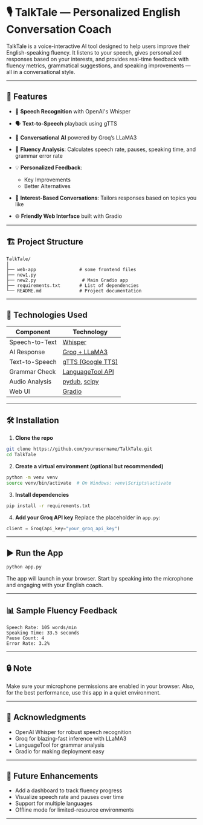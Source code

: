 # 🎙️ TalkTale — Personalized English Conversation Coach

TalkTale is a voice-interactive AI tool designed to help users improve their English-speaking fluency. It listens to your speech, gives personalized responses based on your interests, and provides real-time feedback with fluency metrics, grammatical suggestions, and speaking improvements — all in a conversational style.

---

## 🚀 Features

* 🎤 **Speech Recognition** with OpenAI's Whisper
* 🗣️ **Text-to-Speech** playback using gTTS
* 🤖 **Conversational AI** powered by Groq’s LLaMA3
* 🧠 **Fluency Analysis**: Calculates speech rate, pauses, speaking time, and grammar error rate
* 💡 **Personalized Feedback**:

  * Key Improvements
  * Better Alternatives
* 🧭 **Interest-Based Conversations**: Tailors responses based on topics you like
* 🌐 **Friendly Web Interface** built with Gradio

---

## 🏗️ Project Structure

```
TalkTale/
│
├── web-app                # some frontend files
├── new1.py  
├── new2.py                 # Main Gradio app
├── requirements.txt       # List of dependencies
└── README.md              # Project documentation
```

---

## 🧰 Technologies Used

| Component      | Technology                                                            |
| -------------- | --------------------------------------------------------------------- |
| Speech-to-Text | [Whisper](https://github.com/openai/whisper)                          |
| AI Response    | [Groq + LLaMA3](https://groq.com)                                     |
| Text-to-Speech | [gTTS (Google TTS)](https://pypi.org/project/gTTS/)                   |
| Grammar Check  | [LanguageTool API](https://languagetool.org/)                         |
| Audio Analysis | [pydub](https://github.com/jiaaro/pydub), [scipy](https://scipy.org/) |
| Web UI         | [Gradio](https://gradio.app)                                          |

---

## 🛠️ Installation

1. **Clone the repo**

```bash
git clone https://github.com/yourusername/TalkTale.git
cd TalkTale
```

2. **Create a virtual environment (optional but recommended)**

```bash
python -m venv venv
source venv/bin/activate  # On Windows: venv\Scripts\activate
```

3. **Install dependencies**

```bash
pip install -r requirements.txt
```

4. **Add your Groq API key**
   Replace the placeholder in `app.py`:

```python
client = Groq(api_key="your_groq_api_key")
```

---

## ▶️ Run the App

```bash
python app.py
```

The app will launch in your browser. Start by speaking into the microphone and engaging with your English coach.

---

## 📊 Sample Fluency Feedback

```
Speech Rate: 105 words/min
Speaking Time: 33.5 seconds
Pause Count: 4
Error Rate: 3.2%
```

---

## 🔒 Note

Make sure your microphone permissions are enabled in your browser. Also, for the best performance, use this app in a quiet environment.

---

## 🙌 Acknowledgments

* OpenAI Whisper for robust speech recognition
* Groq for blazing-fast inference with LLaMA3
* LanguageTool for grammar analysis
* Gradio for making deployment easy

---

## 📌 Future Enhancements

* Add a dashboard to track fluency progress
* Visualize speech rate and pauses over time
* Support for multiple languages
* Offline mode for limited-resource environments

---
